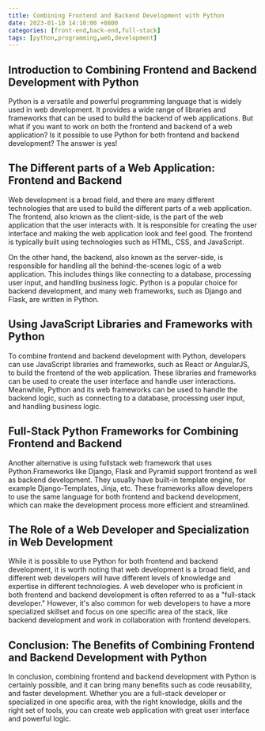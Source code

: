 ```yaml
---
title: Combining Frontend and Backend Development with Python
date: 2023-01-10 14:10:00 +0800
categories: [front-end,back-end,full-stack]
tags: [python,programming,web,development]
---
```


## Introduction to Combining Frontend and Backend Development with Python
Python is a versatile and powerful programming language that is widely used in web development. It provides a wide range of libraries and frameworks that can be used to build the backend of web applications. But what if you want to work on both the frontend and backend of a web application? Is it possible to use Python for both frontend and backend development? The answer is yes!

## The Different parts of a Web Application: Frontend and Backend
Web development is a broad field, and there are many different technologies that are used to build the different parts of a web application. The frontend, also known as the client-side, is the part of the web application that the user interacts with. It is responsible for creating the user interface and making the web application look and feel good. The frontend is typically built using technologies such as HTML, CSS, and JavaScript.

On the other hand, the backend, also known as the server-side, is responsible for handling all the behind-the-scenes logic of a web application. This includes things like connecting to a database, processing user input, and handling business logic. Python is a popular choice for backend development, and many web frameworks, such as Django and Flask, are written in Python.

## Using JavaScript Libraries and Frameworks with Python
To combine frontend and backend development with Python, developers can use JavaScript libraries and frameworks, such as React or AngularJS, to build the frontend of the web application. These libraries and frameworks can be used to create the user interface and handle user interactions. Meanwhile, Python and its web frameworks can be used to handle the backend logic, such as connecting to a database, processing user input, and handling business logic.

## Full-Stack Python Frameworks for Combining Frontend and Backend
Another alternative is using fullstack web framework that uses Python.Frameworks like Django, Flask and Pyramid support frontend as well as backend development. They usually have built-in template engine, for example Django-Templates, Jinja, etc. These frameworks allow developers to use the same language for both frontend and backend development, which can make the development process more efficient and streamlined.

## The Role of a Web Developer and Specialization in Web Development
While it is possible to use Python for both frontend and backend development, it is worth noting that web development is a broad field, and different web developers will have different levels of knowledge and expertise in different technologies. A web developer who is proficient in both frontend and backend development is often referred to as a "full-stack developer." However, it's also common for web developers to have a more specialized skillset and focus on one specific area of the stack, like backend development and work in collaboration with frontend developers.

## Conclusion: The Benefits of Combining Frontend and Backend Development with Python
In conclusion, combining frontend and backend development with Python is certainly possible, and it can bring many benefits such as code reusability, and faster development. Whether you are a full-stack developer or specialized in one specific area, with the right knowledge, skills and the right set of tools, you can create web application with great user interface and powerful logic.
